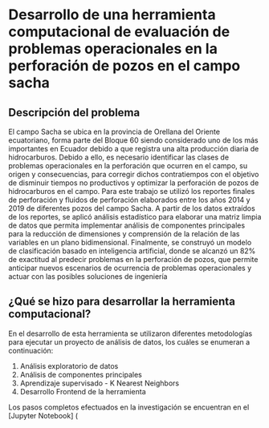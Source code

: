 # Desarrollo de una herramienta computacional de evaluación de problemas operacionales en la perforación de pozos en el campo sacha
## Descripción del problema
El campo Sacha se ubica en la provincia de Orellana del Oriente ecuatoriano, forma parte del Bloque 60 siendo considerado uno de los más importantes en Ecuador debido a que registra una alta producción diaria de hidrocarburos. Debido a ello, es necesario identificar las clases de problemas operacionales en la perforación que ocurren en el campo, su origen y consecuencias, para corregir dichos contratiempos con el objetivo de disminuir tiempos no productivos y optimizar la perforación de pozos de hidrocarburos en el campo. Para este trabajo se utilizó los reportes finales de perforación y fluidos de perforación elaborados entre los años 2014 y 2019 de diferentes pozos del campo Sacha. A partir de los datos extraídos de los reportes, se aplicó análisis estadístico para elaborar una matriz limpia de datos que permita implementar análisis de componentes principales para la reducción de dimensiones y comprensión de la relación de las variables en un plano bidimensional. Finalmente, se construyó un modelo de clasificación basado en inteligencia artificial, donde se alcanzó un 82% de exactitud al predecir problemas en la perforación de pozos, que permite anticipar nuevos escenarios de ocurrencia de problemas operacionales y actuar con las posibles soluciones de ingeniería
## ¿Qué se hizo para desarrollar la herramienta computacional?
En el desarrollo de esta herramienta se utilizaron diferentes metodologías para ejecutar un proyecto de análisis de datos, los cuáles se enumeran a continuación:

1. Análisis exploratorio de datos
2. Análisis de componentes principales
3. Aprendizaje supervisado - K Nearest Neighbors
4. Desarrollo Frontend de la herramienta

Los pasos completos efectuados en la investigación se encuentran en el [Jupyter Notebook] (

